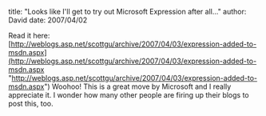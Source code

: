 
title: "Looks like I'll get to try out Microsoft Expression after all..."
author: David
date: 2007/04/02

Read it here:  [http://weblogs.asp.net/scottgu/archive/2007/04/03/expression-added-to-msdn.aspx](http://weblogs.asp.net/scottgu/archive/2007/04/03/expression-added-to-msdn.aspx "http://weblogs.asp.net/scottgu/archive/2007/04/03/expression-added-to-msdn.aspx") 
Woohoo! 
This is a great move by Microsoft and I really appreciate it. 
I wonder how many other people are firing up their blogs to post this, too.
